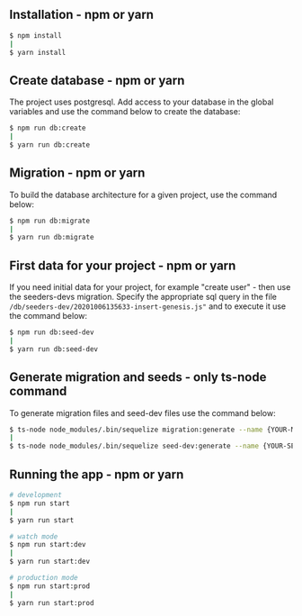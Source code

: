 ## Installation - npm or yarn

```bash
$ npm install
|
$ yarn install
```

## Create database - npm or yarn
The project uses postgresql. 
Add access to your database in the global variables and use 
the command below to create the database:
```bash
$ npm run db:create
|
$ yarn run db:create
```

## Migration - npm or yarn
To build the database architecture for a given project, use the command below:
```bash
$ npm run db:migrate
|
$ yarn run db:migrate
```

## First data for your project - npm or yarn
If you need initial data for your project, for example "create user" - 
then use the seeders-devs migration.
Specify the appropriate sql query in the file
``/db/seeders-dev/20201006135633-insert-genesis.js"`` and
to execute it use the command below:
```bash
$ npm run db:seed-dev
|
$ yarn run db:seed-dev
```

## Generate migration and seeds - only ts-node command
To generate migration files and seed-dev files use the command below:
```bash
$ ts-node node_modules/.bin/sequelize migration:generate --name {YOUR-MIGRATION-NAME}
|
$ ts-node node_modules/.bin/sequelize seed-dev:generate --name {YOUR-SEED-DEV-NAME}
```

## Running the app - npm or yarn

```bash
# development
$ npm run start
|
$ yarn run start

# watch mode
$ npm run start:dev
|
$ yarn run start:dev

# production mode
$ npm run start:prod
|
$ yarn run start:prod
```
<!--
## Test - npm or yarn

```bash
# unit tests
$ npm run test
|
$ yarn run test

# e2e tests
$ npm run test:e2e
|
$ yarn run test:e2e

# test coverage
$ npm run test:cov
|
$ yarn run test:cov
```
-->

